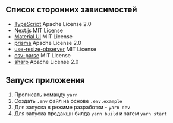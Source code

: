 ## Список сторонних зависимостей
- [TypeScript](https://www.typescriptlang.org/) Apache License 2.0
- [Next.js](https://nextjs.org) MIT License
- [Material UI](https://mui.com) MIT License
- [prisma](https://www.prisma.io/) Apache License 2.0
- [use-resize-observer](https://github.com/ZeeCoder/use-resize-observer) MIT License
- [csv-parse](https://csv.js.org/) MIT License
- [sharp](https://sharp.pixelplumbing.com/) Apache License 2.0

## Запуск приложения

1) Прописать команду `yarn`
2) Создать `.env` файл на основе `.env.example`
3) Для запуска в режиме разработки - `yarn dev`
4) Для запуска продакшн билда `yarn build` и затем `yarn start`
